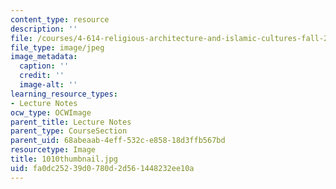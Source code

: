```yaml
---
content_type: resource
description: ''
file: /courses/4-614-religious-architecture-and-islamic-cultures-fall-2002/fa0dc25239d0780d2d561448232ee10a_1010thumbnail.jpg
file_type: image/jpeg
image_metadata:
  caption: ''
  credit: ''
  image-alt: ''
learning_resource_types:
- Lecture Notes
ocw_type: OCWImage
parent_title: Lecture Notes
parent_type: CourseSection
parent_uid: 68abeaab-4eff-532c-e858-18d3ffb567bd
resourcetype: Image
title: 1010thumbnail.jpg
uid: fa0dc252-39d0-780d-2d56-1448232ee10a
---
```

